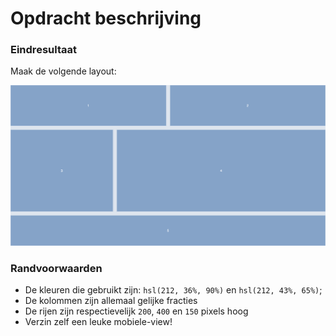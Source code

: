 # Opdracht beschrijving

### Eindresultaat
Maak de volgende layout:

![desktop layout](./assets/screenshot.png)

### Randvoorwaarden
* De kleuren die gebruikt zijn: `hsl(212, 36%, 90%)` en `hsl(212, 43%, 65%)`;
* De kolommen zijn allemaal gelijke fracties
* De rijen zijn respectievelijk `200`, `400` en `150` pixels hoog
* Verzin zelf een leuke mobiele-view!

